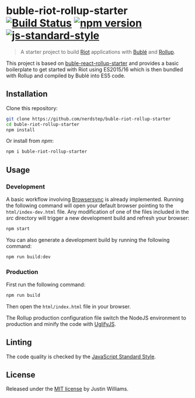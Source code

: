 # buble-riot-rollup-starter [![Build Status](https://travis-ci.org/yamafaktory/buble-riot-rollup-starter.svg?branch=master)](https://travis-ci.org/yamafaktory/buble-riot-rollup-starter) [![npm version](https://img.shields.io/npm/v/buble-riot-rollup-starter.svg?style=flat)](https://www.npmjs.com/package/buble-riot-rollup-starter) [![js-standard-style](https://img.shields.io/badge/code%20style-standard-brightgreen.svg)](http://standardjs.com/)

> A starter project to build [Riot](http://riotjs.com/) applications with [Bublé](https://buble.surge.sh/guide/) and [Rollup](http://rollupjs.org/).

This project is based on [buble-react-rollup-starter](https://github.com/yamafaktory/buble-react-rollup-starter) and provides a basic boilerplate to get started with Riot using ES2015/16 which is then bundled with Rollup and compiled by Bublé into ES5 code.

## Installation

Clone this repository:

```bash
git clone https://github.com/nerdstep/buble-riot-rollup-starter
cd buble-riot-rollup-starter
npm install
```

Or install from *npm*:

```bash
npm i buble-riot-rollup-starter
```

## Usage

### Development

A basic workflow involving [Browsersync](https://www.browsersync.io/) is already implemented. Running the following command will open your default browser pointing to the `html/index-dev.html` file. Any modification of one of the files included in the *src* directory will trigger a new development build and refresh your browser:

```bash
npm start
```

You can also generate a development build by running the following command:

```bash
npm run build:dev
```

### Production

First run the following command:

```bash
npm run build
```

Then open the `html/index.html` file in your browser.

The Rollup production configuration file switch the NodeJS environment to production and minify the code with [UglifyJS](http://lisperator.net/uglifyjs/).

## Linting

The code quality is checked by the [JavaScript Standard Style](http://standardjs.com/).

## License

Released under the [MIT license](https://opensource.org/licenses/MIT) by Justin Williams.
